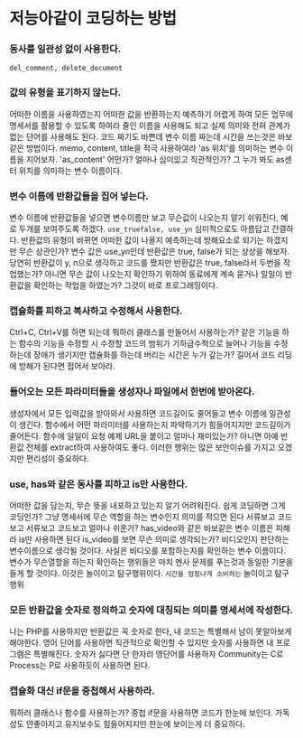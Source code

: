 # 저능아같이 코딩하는 방법





### 동사를 일관성 없이 사용한다.

```
del_comment, delete_document
```



### 값의 유형을 표기하지 않는다.

어떠한 이름을 사용하였는지 어떠한 값을 반환하는지 예측하기 어렵게 하여 모든 업무에 명세서를 활용할 수 있도록 하여라 줄인 이름을 사용해도 되고 실제 의미와 전혀 관계가 없는 단어를 사용해도 된다. 코드 짜기도 바쁜데 변수 이름 짜는데 시간을 쓰는것은 바보같은 방법이다. memo, content, title을 적극 사용하여라 'as 위치'를 의미하는 변수 이름을 지어보자. 'as_content' 어떤가? 얼마나 심미있고 직관적인가? 그 누가 봐도 as센터 위치를 의미하는 변수 이름이다.



### 변수 이름에 반환값들을 집어 넣는다.

변수 이름에 반환값들을 넣으면 변수이름만 보고 무슨값이 나오는지 알기 쉬워진다, 예로 두개를 보여주도록 하겠다. `use_truefalse, use_yn` 심미적으로도 아름답고 간결하다. 반환값의 유형이 바뀌면 어떠한 값이 나올지 예측하는데 방해요소로 되기는 하겠지만 무슨 상관인가? 변수 값은 use_yn인데 반환값은 true, false가 되는 상상을 해보자. 당연히 반환값이 y, n으로 생각하고 코드를 짰지만 반환값은 true, false라서 두번을 작업했는가? 아니면 무슨 값이 나오는지 확인하기 위하여 동료에게 계속 묻거나 일일이 반환값을 확인하는 작업을 하였는가? 그것이 바로 프로그래밍이다.



### 캡슐화를 피하고 복사하고 수정해서 사용한다.

Ctrl+C, Ctrl+V를 하면 되는데 뭐하러 클래스를 만들어서 사용하는가? 같은 기능을 하는 함수의 기능을 수정할 시 수정할 코드의 범위가 기하급수적으로 늘어나 기능을 수정하는데 장애가 생기지만 캡슐화를 하는데 버리는 시간은 누가 갚는가? 길어서 코드 리딩에 방해가 된다면 접어서 보아라. 



### 들어오는 모든 파라미터들을 생성자나 파일에서 한번에 받아온다.

생성자에서 모든 입력값을 받아와서 사용하면 코드길이도 줄어들고 변수 이름에 일관성이 생긴다. 함수에서 어떤 파라미터를 사용하는지 파악하기가 힘들어지지만 코드길이가 줄어든다. 함수에 일일이 요청 예제 URL을 붙이고 얼마나 재미있는가? 아니면 아예 반환값 전체를 extract하여 사용하여도 좋다. 이러한 행위는 많은 보안이슈를 가지고 오겠지만 편리성이 중요하다.



### use, has와 같은 동사를 피하고 is만 사용한다.

어떠한 값을 담는지, 무슨 뜻을 내포하고 있는지 알기 어려워진다. 쉽게 코딩하면 그게 코딩인가? 그냥 명세서에 무슨 역할을 하는 변수인지 의미를 적으면 된다 서류보고 코드보고 서류보고 코드보고 얼마나 쉬운가? has_video와 같은 바보같은 변수 이름은 피해라 is만 사용하면 된다 is_video를 보면 무슨 의미로 생각되는가? 비디오인지 판단하는 변수이름으로 생각될 것이다. 사실은 비디오를 포함하는지를 확인하는 변수 이름이다. 변수가 무슨열할을 하는지 확인하는 행위들은 마치 멘사 문제를 푸는것과 동일한 기분을 들게 할 것이다. 이것은 놀이이고 탐구행위이다. `시간을 엄청나게 소비하는` 놀이이고 탐구행위



### 모든 반환값을 숫자로 정의하고 숫자에 대칭되는 의미를 명세서에 작성한다.

나는 PHP를 사용하지만 반환값은 꼭 숫자로 한다, 내 코드는 특별해서 남이 못알아보게 해야한다. 영어 단어를 사용하면 직관적으로 확인할 수 있지만 숫자를 사용하면 내 프로그램은 특별해진다. 숫자가 싫다면 단 한자리 영단어를 사용하자 Community는 C로 Process는 P로 사용하듯이 사용하면 된다.



### 캡슐화 대신 if문을 중첩해서 사용하라.

뭐하러 클래스나 함수를 사용하는가? 중첩 if문을 사용하면 코드가 한눈에 보인다. 가독성도 안좋아지고 유지보수도 힘들어지지만 한눈에 보이는게 더 중요하다.
